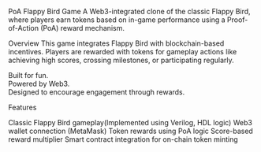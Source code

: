 PoA Flappy Bird Game
A Web3-integrated clone of the classic Flappy Bird, where players earn tokens based on in-game performance using a Proof-of-Action (PoA) reward mechanism.

 Overview
This game integrates Flappy Bird with blockchain-based incentives. 
Players are rewarded with tokens for gameplay actions like achieving high scores, crossing milestones, or participating regularly.

Built for fun.  
Powered by Web3.  
Designed to encourage engagement through rewards.

Features

Classic Flappy Bird gameplay(Implemented using Verilog, HDL logic)
Web3 wallet connection (MetaMask)
Token rewards using PoA logic
Score-based reward multiplier
Smart contract integration for on-chain token minting
  


